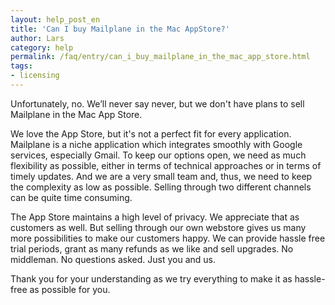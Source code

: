 ```yaml
---
layout: help_post_en
title: 'Can I buy Mailplane in the Mac AppStore?'
author: Lars
category: help
permalink: /faq/entry/can_i_buy_mailplane_in_the_mac_app_store.html
tags:
- licensing
---
```


Unfortunately, no. We’ll never say never, but we don't have plans to sell Mailplane in the Mac App Store.

We love the App Store, but it's not a perfect fit for every application. Mailplane is a niche application which integrates smoothly with Google services, especially Gmail. To keep our options open, we need as much flexibility as possible, either in terms of technical approaches or in terms of timely updates. And we are a very small team and, thus, we need to keep the complexity as low as possible. Selling through two different channels can be quite time consuming.

The App Store maintains a high level of privacy. We appreciate that as customers as well. But selling through our own webstore gives us many more possibilities to make our customers happy. We can provide hassle free trial periods, grant as many refunds as we like and sell upgrades. No middleman. No questions asked. Just you and us.

Thank you for your understanding as we try everything to make it as hassle-free as possible for you.